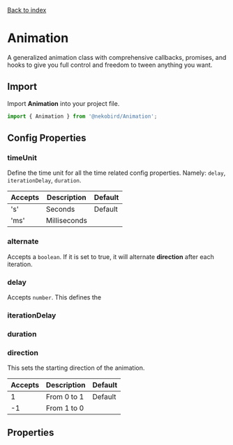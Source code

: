 [Back to index](./index.md)

# Animation

A generalized animation class with comprehensive callbacks, promises, and hooks
to give you full control and freedom to tween anything you want.

## Import

Import **Animation** into your project file.

```typescript
import { Animation } from '@nekobird/Animation';
```

## Config Properties

### timeUnit

Define the time unit for all the time related config properties. Namely: `delay`, `iterationDelay`, `duration`.

| Accepts | Description | Default |
| --- | --- | --- |
| 's' | Seconds | Default |
| 'ms' | Milliseconds | |

### alternate

Accepts a `boolean`. If it is set to true, it will
alternate **direction** after each iteration.

### delay

Accepts `number`. This defines the 

### iterationDelay

### duration


### direction

This sets the starting direction of the animation.

| Accepts | Description  | Default |
| ------- | ------------ | ------- |
| 1       | From 0 to 1  | Default | 
| -1      | From 1 to 0  |         |

## Properties


